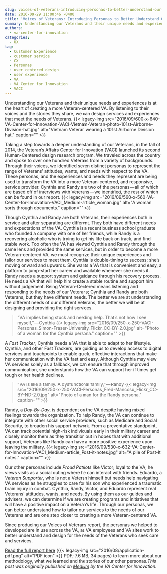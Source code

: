 ```yaml
---
slug: voices-of-veterans-introducing-personas-to-better-understand-our-customers
date: 2016-09-29 11:00:46 -0400
title: 'Voices of Veterans: Introducing Personas to Better Understand Our Customers'
summary: Understanding our Veterans and their unique needs and experiences is at the heart of creating a more Veteran-centered VA. By listening to their voices and the stories they share, we can design services and experiences that meet the needs of Veterans. Taking a step towards a deeper understanding of our Veterans, in the fall of
authors:
  - va-center-for-innovation
categories:
  - UX
tag:
  - Customer Experience
  - customer service
  - CX
  - Personas
  - user centered design
  - user experience
  - VA
  - VA Center for Innovation
  - VACI
---
```


Understanding our Veterans and their unique needs and experiences is at the heart of creating a more Veteran-centered VA. By listening to their voices and the stories they share, we can design services and experiences that meet the needs of Veterans. {{< legacy-img src="2016/09/600-x-640-VA-Center-for-Innovation-VACI-Vietnam-Veteran-photo-101st-Airborne-Division-hat.jpg" alt="Vietnam Veteran wearing a 101st Airborne Division hat." caption="" >}} 

Taking a step towards a deeper understanding of our Veterans, in the fall of 2014, the Veteran’s Affairs Center for Innovation (VACI) launched its second Human-Centered design research program. We traveled across the country and spoke to over one hundred Veterans from a variety of backgrounds. Through their voices, we identified seven distinct personas to represent the range of Veterans’ attitudes, wants, and needs with respect to the VA. These personas, and the experiences and needs they represent are being used to transform the VA into a more Veteran-centered, and responsive, service provider. Cynthia and Randy are two of the personas — all of which are based off of interviews with Veterans — we identified, the rest of which can be found in our report. {{< legacy-img src="2016/09/560-x-560-VA-Center-for-Innovation-VACI\_Medium-article\_woman.jpg" alt="A woman sorts through documents." caption="" >}} 

Though Cynthia and Randy are both Veterans, their experiences both in service and after separating are different. They both have different needs and expectations of the VA. Cynthia is a recent business school graduate who founded a company with one of her friends, while Randy is a recovering alcoholic who is trying to get his life back on track, and find stable work. Too often the VA has viewed Cynthia and Randy through the same lens and provided the same services, but in order to become a more Veteran-centered VA, we must recognize their unique experiences and tailor our services to meet them. Cynthia is double-timing to success; she’s moving onward and upwards. She wants a VA that is convenient and easy, a platform to jump-start her career and available whenever she needs it. Randy needs a support system and guidance through his recovery process. He needs a VA that will help him create a stable routine and support him without judgement. Being Veteran-Centered means listening and responding to the needs of our Veterans; Cynthia and Randy are both Veterans, but they have different needs. The better we are at understanding the different needs of our different Veterans, the better we will be at designing and providing the right services.

> “VA implies being stuck and needing help. That’s not how I see myself,” — Cynthia {{< legacy-img src="2016/09/250-x-250-VACI-Personas\_Simon-Fraser-University\_Flickr_CC-BY-2.0.jpg" alt="Photo of a woman for the Cynthia persona." caption="" >}} 

A <em class="markup--em markup--p-em">Fast Tracker</em>, Cynthia needs a VA that is able to adapt to her lifestyle. Cynthia, and other Fast Trackers, are guiding us to develop access to digital services and touchpoints to enable quick, effective interactions that make her communication with the VA fast and easy. Although Cynthia may view VA services solely as a fallback, we can ensure that through improved communication, she understands how the VA can support her if times get tough or her health declines.

> “VA is like a family. A dysfunctional family,” — Randy {{< legacy-img src="2016/09/250-x-250-VACI-Personas\_Fred-Mancosu\_Flickr_CC-BY-ND-2.0.jpg" alt="Photo of a man for the Randy persona." caption="" >}} 

Randy, a _Day-By-Day_, is dependent on the VA despite having mixed feelings towards the organization. To help Randy, the VA can continue to integrate with other social service providers, such as Medicare and Social Security, to broaden his support network. From a preventative standpoint, VA can track potential high-risk individuals early in their military career and closely monitor them as they transition out in hopes that with additional support, Veterans like Randy can have a more positive experience upon leaving the military. {{< legacy-img src="2016/09/530-x-632-VA-Center-for-Innovation-VACI\_Medium-article\_Post-it-notes.jpg" alt="A pile of Post-It notes." caption="" >}} 

Our other personas include <em class="markup--em markup--p-em">Proud Patriots </em>like Victor; loyal to the VA, he views visits as a social outing where he can interact with friends. Eduardo, a _Veteran Supporter_, who is not a Veteran himself but needs help navigating VA services as he struggles to care for his son who experienced a traumatic brain injury in combat. Cynthia, Randy, Victor, and Eduardo represent real Veterans’ attitudes, wants, and needs. By using them as our guides and advisers, we can determine if we are creating programs and initiatives that will have a positive impact on a Veteran’s life. Through our personas, we can better understand how to tailor our services to the needs of our Veterans and are one step closer to creating a more Veteran-centered VA.

Since producing our Voices of Veterans report, the personas we helped to developed are in use across the VA, as VA employees and VA sites work to better understand and design for the needs of the Veterans who seek care and services.

[Read the full report here](http://www.innovation.va.gov/docs/Voices_Of_Veterans_11_12_4.pdf) ({{< legacy-img src="2016/08/application-pdf.png" alt="PDF icon" >}} PDF; 7.6 MB, 34 pages) to learn more about our methodology, what we learned and the stories of our other personas._This post was originally published on [Medium](https://medium.com/@VAInnovation) by the VA Center for Innovation._